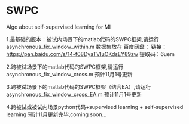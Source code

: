# SWPC
Algo about self-supervised learning for MI

1.最基础的版本：被试内场景下的matlab代码的SWPC框架,请运行 asynchronous_fix_window_within.m  数据集放在 百度网盘： 链接：https://pan.baidu.com/s/14-f08DyaTVIuOKdsEY89zw 提取码：6uem

2.跨被试场景下的matlab代码的SWPC框架,请运行 asynchronous_fix_window_cross.m 预计11月1号更新

3.跨被试场景下的matlab代码的SWPC框架（结合EA）,请运行 asynchronous_fix_window_cross_EA.m 预计11月1号更新

4.跨被试或被试内场景python代码+supervised learning + self-supervised learning 预计11月更新完毕,coming soon...
